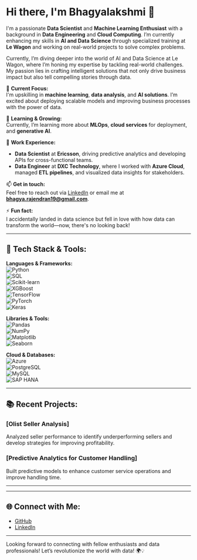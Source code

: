 # Hi there, I'm Bhagyalakshmi 👋

I'm a passionate **Data Scientist** and **Machine Learning Enthusiast** with a background in **Data Engineering** and **Cloud Computing**. I’m currently enhancing my skills in **AI and Data Science** through specialized training at **Le Wagon** and working on real-world projects to solve complex problems.  

Currently, I’m diving deeper into the world of AI and Data Science at Le Wagon, where I’m honing my expertise by tackling real-world challenges. My passion lies in crafting intelligent solutions that not only drive business impact but also tell compelling stories through data.  


🔭 **Current Focus:**  
I'm upskilling in **machine learning**, **data analysis**, and **AI solutions**. I’m excited about deploying scalable models and improving business processes with the power of data.

🌱 **Learning & Growing:**  
Currently, I’m learning more about **MLOps**, **cloud services** for deployment, and **generative AI**. 

💼 **Work Experience:**  
- **Data Scientist** at **Ericsson**, driving predictive analytics and developing APIs for cross-functional teams.
- **Data Engineer** at **DXC Technology**, where I worked with **Azure Cloud**, managed **ETL pipelines**, and visualized data insights for stakeholders.

📫 **Get in touch:**  
Feel free to reach out via [LinkedIn](https://www.linkedin.com/in/bhagyausha/) or email me at **bhagya.rajendran19@gmail.com**.

⚡ **Fun fact:**  
I accidentally landed in data science but fell in love with how data can transform the world—now, there's no looking back!

---

## 🚀 Tech Stack & Tools:

**Languages & Frameworks:**  
![Python](https://img.shields.io/badge/-Python-3776AB?logo=python&logoColor=white)  
![SQL](https://img.shields.io/badge/-SQL-4479A1?logo=postgresql&logoColor=white)  
![Scikit-learn](https://img.shields.io/badge/-ScikitLearn-F7931E?logo=scikit-learn&logoColor=white)  
![XGBoost](https://img.shields.io/badge/-XGBoost-FF6600?logo=xgboost&logoColor=white)  
![TensorFlow](https://img.shields.io/badge/-TensorFlow-FF6F00?logo=tensorflow&logoColor=white)  
![PyTorch](https://img.shields.io/badge/-PyTorch-EE4C2C?logo=pytorch&logoColor=white)  
![Keras](https://img.shields.io/badge/-Keras-D00000?logo=keras&logoColor=white)

**Libraries & Tools:**  
![Pandas](https://img.shields.io/badge/-Pandas-150458?logo=pandas&logoColor=white)  
![NumPy](https://img.shields.io/badge/-NumPy-013243?logo=numpy&logoColor=white)  
![Matplotlib](https://img.shields.io/badge/-Matplotlib-013243?logo=matplotlib&logoColor=white)  
![Seaborn](https://img.shields.io/badge/-Seaborn-3776AB?logoColor=white)

**Cloud & Databases:**  
![Azure](https://img.shields.io/badge/-Azure-0078D7?logo=microsoft-azure&logoColor=white)  
![PostgreSQL](https://img.shields.io/badge/-PostgreSQL-336791?logo=postgresql&logoColor=white)  
![MySQL](https://img.shields.io/badge/-MySQL-4479A1?logo=mysql&logoColor=white)  
![SAP HANA](https://img.shields.io/badge/-SAP%20HANA-0FAAFF?logo=sap&logoColor=white)


---

## 📚 Recent Projects:


### [Olist Seller Analysis]  
Analyzed seller performance to identify underperforming sellers and develop strategies for improving profitability.

### [Predictive Analytics for Customer Handling]  
Built predictive models to enhance customer service operations and improve handling time.

---

---

## 🌐 Connect with Me:
- [GitHub](https://github.com/bhagyausha)
- [LinkedIn](https://www.linkedin.com/in/bhagyausha/)

---

Looking forward to connecting with fellow enthusiasts and data professionals! Let’s revolutionize the world with data! 🌍💡
